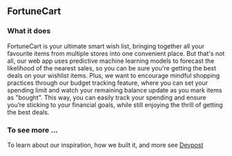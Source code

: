 ## FortuneCart

### What it does
FortuneCart is your ultimate smart wish list, bringing together all your favourite items from multiple stores into one convenient place. But that's not all, our web app uses predictive machine learning models to forecast the likelihood of the nearest sales, so you can be sure you're getting the best deals on your wishlist items. Plus, we want to encourage mindful shopping practices through our budget tracking feature, where you can set your spending limit and watch your remaining balance update as you mark items as "bought". This way, you can easily track your spending and ensure you’re sticking to your financial goals, while still enjoying the thrill of getting the best deals.

### To see more ...
To learn about our inspiration, how we built it, and more see 
[Devpost](https://devpost.com/software/fortunecart)

